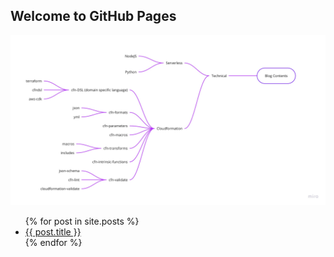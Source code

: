 ## Welcome to GitHub Pages

![blog map](media/images/blog-map.jpg "blog map")
<ul>
  {% for post in site.posts %}
    <li>
      <a href="{{ post.url }}">{{ post.title }}</a>
    </li>
  {% endfor %}
</ul>
